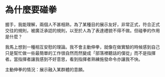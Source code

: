 # 為什麼要碰拳
握手，我能理解，兩個人不甚相熟，為了某種目的展示友好，非常正式，符合正式交往的規則，被廣泛承認的規則，以至於人為了表達禮貌不得不做。但碰拳的作用是什麼？ 

我馬上想到一種相互安慰的理論。我不會主動伸拳，就像在做實驗的時候感到自己只是幫忙做一些最簡單的工作很自然而然變成「部落裡聽話的僕從」而不是指揮者。當指揮者讓我感到不好意思，看到指揮者熟練施發命令亦讓我不快。

主動伸拳的情況：展示融入某群體的意願。

